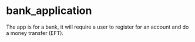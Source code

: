 # bank_application
The app is for a bank, it will require a user to register for an account and do a money transfer (EFT).
